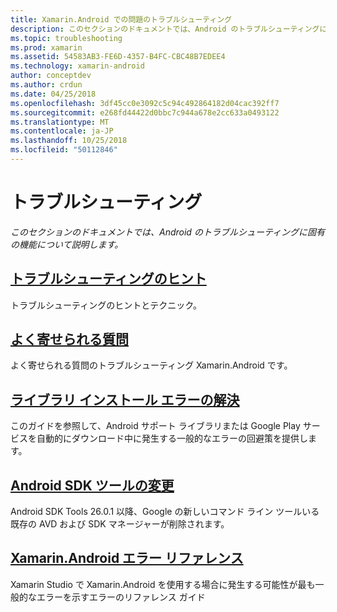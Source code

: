 ```yaml
---
title: Xamarin.Android での問題のトラブルシューティング
description: このセクションのドキュメントでは、Android のトラブルシューティングに固有の機能について説明します。
ms.topic: troubleshooting
ms.prod: xamarin
ms.assetid: 54583AB3-FE6D-4357-B4FC-CBC48B7EDEE4
ms.technology: xamarin-android
author: conceptdev
ms.author: crdun
ms.date: 04/25/2018
ms.openlocfilehash: 3df45cc0e3092c5c94c492864182d04cac392ff7
ms.sourcegitcommit: e268fd44422d0bbc7c944a678e2cc633a0493122
ms.translationtype: MT
ms.contentlocale: ja-JP
ms.lasthandoff: 10/25/2018
ms.locfileid: "50112846"
---
```

# <a name="troubleshooting"></a>トラブルシューティング

_このセクションのドキュメントでは、Android のトラブルシューティングに固有の機能について説明します。_

## <a name="troubleshooting-tipsandroidtroubleshootingtroubleshootingmd"></a>[トラブルシューティングのヒント](~/android/troubleshooting/troubleshooting.md)

トラブルシューティングのヒントとテクニック。


## <a name="frequently-asked-questionsquestionsindexmd"></a>[よく寄せられる質問](questions/index.md)

よく寄せられる質問のトラブルシューティング Xamarin.Android です。


## <a name="resolving-library-installation-errorsandroidtroubleshootingresolving-library-installation-errorsmd"></a>[ライブラリ インストール エラーの解決](~/android/troubleshooting/resolving-library-installation-errors.md)

このガイドを参照して、Android サポート ライブラリまたは Google Play サービスを自動的にダウンロード中に発生する一般的なエラーの回避策を提供します。


## <a name="changes-to-the-android-sdk-toolingandroidtroubleshootingsdk-cli-tooling-changesmd"></a>[Android SDK ツールの変更](~/android/troubleshooting/sdk-cli-tooling-changes.md)

Android SDK Tools 26.0.1 以降、Google の新しいコマンド ライン ツールいる既存の AVD および SDK マネージャーが削除されます。


## <a name="xamarinandroid-errors-referenceandroidtroubleshootingerrorsmd"></a>[Xamarin.Android エラー リファレンス](~/android/troubleshooting/errors.md)

Xamarin Studio で Xamarin.Android を使用する場合に発生する可能性が最も一般的なエラーを示すエラーのリファレンス ガイド
